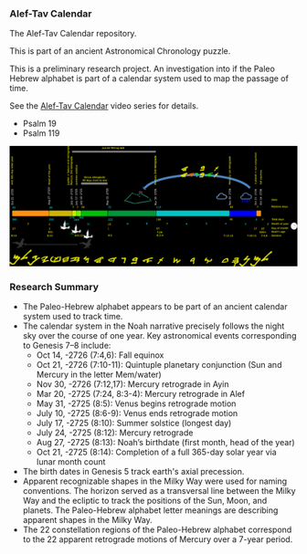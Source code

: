 ### Alef-Tav Calendar
The Alef-Tav Calendar repository.

This is part of an ancient Astronomical Chronology puzzle.

This is a preliminary research project.  An investigation into if the Paleo Hebrew alphabet is part of a calendar system used to map the passage of time.

See the [Alef-Tav Calendar](https://www.youtube.com/playlist?list=PLbRaSh0207d5oxxRnekgN2GdKQNFtZT2z) video series for details.

* Psalm 19
* Psalm 119

![Noah calendar](https://raw.githubusercontent.com/alef-tav-calendar/alef-tav-calendar/refs/heads/main/noah_timeline_reversed_2024_04_17.png)

### Research Summary

* The Paleo-Hebrew alphabet appears to be part of an ancient calendar system used to track time.
* The calendar system in the Noah narrative precisely follows the night sky over the course of one year.  Key astronomical events corresponding to Genesis 7–8 include:
  - Oct 14, -2726 (7:4,6): Fall equinox
  - Oct 21, -2726 (7:10-11): Quintuple planetary conjunction (Sun and Mercury in the letter Mem/water)
  - Nov 30, -2726 (7:12,17): Mercury retrograde in Ayin
  - Mar 20, -2725 (7:24, 8:3-4): Mercury retrograde in Alef
  - May 31, -2725 (8:5): Venus begins retrograde motion
  - July 10, -2725 (8:6-9): Venus ends retrograde motion
  - July 17, -2725 (8:10): Summer solstice (longest day)
  - July 24, -2725 (8:12): Mercury retrograde
  - Aug 27, -2725 (8:13): Noah’s birthdate (first month, head of the year)
  - Oct 21, -2725 (8:14): Completion of a full 365-day solar year via lunar month count
* The birth dates in Genesis 5 track earth's axial precession.
* Apparent recognizable shapes in the Milky Way were used for naming conventions. The horizon served as a transversal line between the Milky Way and the ecliptic to track the positions of the Sun, Moon, and planets. The Paleo-Hebrew alphabet letter meanings are describing apparent shapes in the Milky Way.
* The 22 constellation regions of the Paleo-Hebrew alphabet correspond to the 22 apparent retrograde motions of Mercury over a 7-year period.
